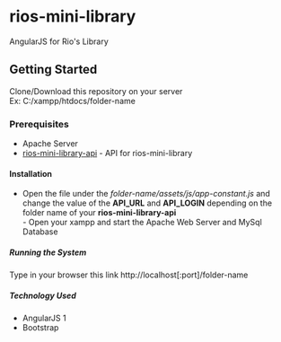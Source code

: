 # rios-mini-library
AngularJS for Rio's Library

## Getting Started
Clone/Download this repository on your server
<br>Ex: C:/xampp/htdocs/folder-name
 
### Prerequisites
* Apache Server
* [rios-mini-library-api](https://github.com/ariesbrylle-bms/rios-mini-library-api.git) - API for rios-mini-library

#### Installation
- Open the file under the <i>folder-name/assets/js/app-constant.js</i> and change the value of the <b>API_URL</b> and <b>API_LOGIN</b> depending on the folder name of your <b>rios-mini-library-api</b>
<br>- Open your xampp and start the Apache Web Server and MySql Database

##### Running the System
Type in your browser this link http://localhost[:port]/folder-name

##### Technology Used
* AngularJS 1
* Bootstrap
